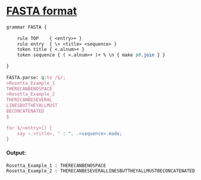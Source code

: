 [1]: https://rosettacode.org/wiki/FASTA_format

# [FASTA format][1]

```perl
grammar FASTA {
 
    rule TOP    { <entry>+ }
    rule entry  { \> <title> <sequence> }
    token title { <.alnum>+ }
    token sequence { ( <.alnum>+ )+ % \n { make $0.join } }
 
}
 
FASTA.parse: q:to /§/;
>Rosetta_Example_1
THERECANBENOSPACE
>Rosetta_Example_2
THERECANBESEVERAL
LINESBUTTHEYALLMUST
BECONCATENATED
§
 
for $/<entry>[] {
    say ~.<title>, " : ", .<sequence>.made;
}
```

#### Output:
```
Rosetta_Example_1 : THERECANBENOSPACE
Rosetta_Example_2 : THERECANBESEVERALLINESBUTTHEYALLMUSTBECONCATENATED
```